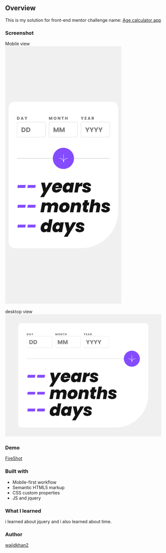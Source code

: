 ## Overview
This is my solution for front-end mentor challenge name: [Age calculator app](https://www.frontendmentor.io/challenges/age-calculator-app-dF9DFFpj-Q)

### Screenshot
Mobile view\
![](./Screenshots/mobile.png)

desktop view\
![](./Screenshots/desktop.png)

### Demo
[FireShot](https://wajidkhan2-frontendmentor-challenges.github.io/Age-calculator-app-fm-html-css-js-jquery/)

### Built with
- Mobile-first workflow
- Semantic HTML5 markup
- CSS custom properties
- JS and jquery

### What I learned 
i learned about jquery and i also learned about time.

### Author 
[wajidkhan2](https://github.com/wajidkhan2)

